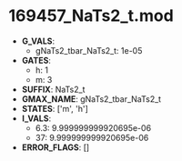 # 169457_NaTs2_t.mod

- **G_VALS**:
  - gNaTs2_tbar_NaTs2_t: 1e-05
- **GATES**:
  - h: 1
  - m: 3
- **SUFFIX**: NaTs2_t
- **GMAX_NAME**: gNaTs2_tbar_NaTs2_t
- **STATES**: ['m', 'h']
- **I_VALS**:
  - 6.3: 9.999999999920695e-06
  - 37: 9.999999999920695e-06
- **ERROR_FLAGS**: []
